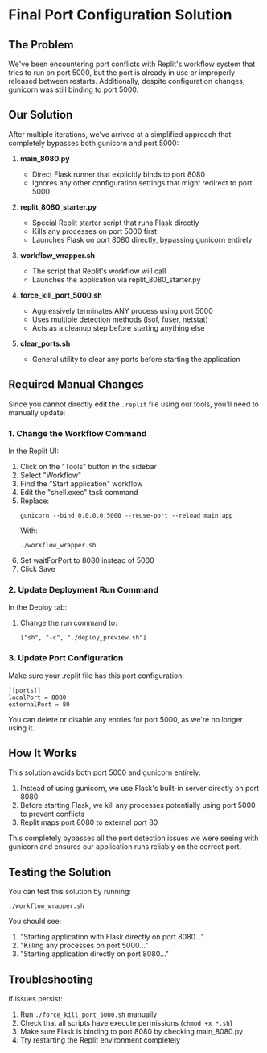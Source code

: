 # Final Port Configuration Solution

## The Problem

We've been encountering port conflicts with Replit's workflow system that tries to run on port 5000, but the port is already in use or improperly released between restarts. Additionally, despite configuration changes, gunicorn was still binding to port 5000.

## Our Solution

After multiple iterations, we've arrived at a simplified approach that completely bypasses both gunicorn and port 5000:

1. **main_8080.py**
   - Direct Flask runner that explicitly binds to port 8080
   - Ignores any other configuration settings that might redirect to port 5000

2. **replit_8080_starter.py**
   - Special Replit starter script that runs Flask directly
   - Kills any processes on port 5000 first
   - Launches Flask on port 8080 directly, bypassing gunicorn entirely

3. **workflow_wrapper.sh**
   - The script that Replit's workflow will call
   - Launches the application via replit_8080_starter.py

4. **force_kill_port_5000.sh**
   - Aggressively terminates ANY process using port 5000
   - Uses multiple detection methods (lsof, fuser, netstat)
   - Acts as a cleanup step before starting anything else
   
5. **clear_ports.sh**
   - General utility to clear any ports before starting the application

## Required Manual Changes

Since you cannot directly edit the `.replit` file using our tools, you'll need to manually update:

### 1. Change the Workflow Command

In the Replit UI:
1. Click on the "Tools" button in the sidebar
2. Select "Workflow" 
3. Find the "Start application" workflow
4. Edit the "shell.exec" task command
5. Replace:
   ```
   gunicorn --bind 0.0.0.0:5000 --reuse-port --reload main:app
   ```
   With:
   ```
   ./workflow_wrapper.sh
   ```
6. Set waitForPort to 8080 instead of 5000
7. Click Save

### 2. Update Deployment Run Command

In the Deploy tab:
1. Change the run command to:
   ```
   ["sh", "-c", "./deploy_preview.sh"]
   ```

### 3. Update Port Configuration

Make sure your .replit file has this port configuration:
```
[[ports]]
localPort = 8080
externalPort = 80
```

You can delete or disable any entries for port 5000, as we're no longer using it.

## How It Works

This solution avoids both port 5000 and gunicorn entirely:

1. Instead of using gunicorn, we use Flask's built-in server directly on port 8080
2. Before starting Flask, we kill any processes potentially using port 5000 to prevent conflicts
3. Replit maps port 8080 to external port 80

This completely bypasses all the port detection issues we were seeing with gunicorn and ensures our application runs reliably on the correct port.

## Testing the Solution

You can test this solution by running:
```
./workflow_wrapper.sh
```

You should see:
1. "Starting application with Flask directly on port 8080..."
2. "Killing any processes on port 5000..."
3. "Starting application directly on port 8080..."

## Troubleshooting

If issues persist:
1. Run `./force_kill_port_5000.sh` manually 
2. Check that all scripts have execute permissions (`chmod +x *.sh`)
3. Make sure Flask is binding to port 8080 by checking main_8080.py
4. Try restarting the Replit environment completely